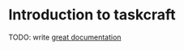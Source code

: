# Introduction to taskcraft

TODO: write [great documentation](http://jacobian.org/writing/what-to-write/)
